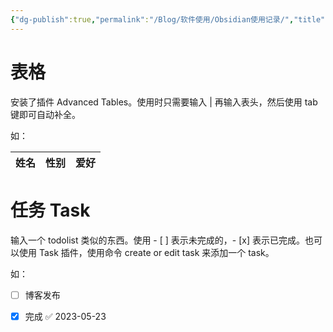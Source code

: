```yaml
---
{"dg-publish":true,"permalink":"/Blog/软件使用/Obsidian使用记录/","title":"Obsidian使用记录","noteIcon":"1","created":"2023-05-23T00:55:06+08:00","updated":""}
---
```



# 表格

安装了插件  Advanced Tables。使用时只需要输入 | 再输入表头，然后使用 tab 键即可自动补全。

如：

| 姓名 | 性别 | 爱好 | 
| ---- | ---- | ---- |

# 任务 Task

输入一个 todolist 类似的东西。使用 - [ ] 表示未完成的，- [x] 表示已完成。也可以使用 Task 插件，使用命令  create or edit task 来添加一个 task。

如：

- [ ] 博客发布 
- [x] 完成 ✅ 2023-05-23

